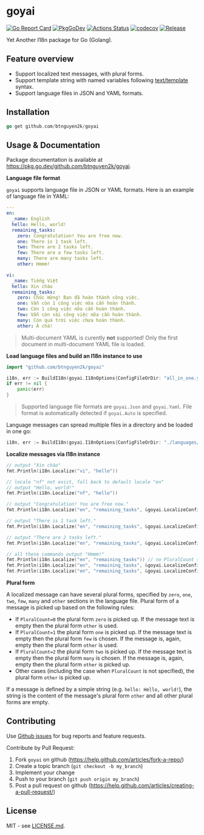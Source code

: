# goyai

[![Go Report Card](https://goreportcard.com/badge/github.com/btnguyen2k/goyai)](https://goreportcard.com/report/github.com/btnguyen2k/goyai)
[![PkgGoDev](https://pkg.go.dev/badge/github.com/btnguyen2k/goyai)](https://pkg.go.dev/github.com/btnguyen2k/goyai)
[![Actions Status](https://github.com/btnguyen2k/goyai/workflows/goyai/badge.svg)](https://github.com/btnguyen2k/goyai/actions)
[![codecov](https://codecov.io/gh/btnguyen2k/goyai/branch/master/graph/badge.svg?token=0L23UTJHOZ)](https://codecov.io/gh/btnguyen2k/goyai)
[![Release](https://img.shields.io/github/release/btnguyen2k/goyai.svg?style=flat-square)](RELEASE-NOTES.md)

Yet Another I18n package for Go (Golang).

## Feature overview

- Support localized text messages, with plural forms.
- Support template string with named variables following [text/template](http://golang.org/pkg/text/template/) syntax.
- Support language files in JSON and YAML formats.

## Installation

```go
go get github.com/btnguyen2k/goyai
```

## Usage & Documentation

Package documentation is available at https://pkg.go.dev/github.com/btnguyen2k/goyai.

**Language file format**

`goyai` supports language file in JSON or YAML formats. Here is an example of language file in YAML:

```yaml
---
en:
  _name: English
  hello: Hello, world!
  remaining_tasks:
    zero: Congratulation! You are free now.
    one: There is 1 task left.
    two: There are 2 tasks left.
    few: There are a few tasks left.
    many: There are many tasks left.
    other: Hmmm!

vi:
  _name: Tiếng Việt
  hello: Xin chào
  remaining_tasks:
    zero: Chúc mừng! Bạn đã hoàn thành công việc.
    one: Vẫn còn 1 công việc nữa cần hoàn thành.
    two: Còn 1 công việc nữa cần hoàn thành.
    few: Vẫn còn vài công việc nữa cần hoàn thành.
    many: Còn quá trời việc chưa hoàn thành.
    other: Á chà!
```

> Multi-document YAML is curently **not** supported! Only the first document in multi-document YAML file is loaded.

**Load language files and build an I18n instance to use**

```go
import "github.com/btnguyen2k/goyai"

i18n, err := BuildI18n(goyai.I18nOptions{ConfigFileOrDir: "all_in_one.yaml", goyai.I18nFileFormat: goyai.Yaml, DefaultLocale: "en"})
if err != nil {
    panic(err)
}
```

> Supported language file formats are `goyai.Json` and `goyai.Yaml`. File format is automatically detected if `goyai.Auto` is specified.

Language messages can spread multiple files in a directory and be loaded in one go:

```go
i18n, err := BuildI18n(goyai.I18nOptions{ConfigFileOrDir: "./languages/", goyai.I18nFileFormat: goyai.Auto, DefaultLocale: "en"})
```

**Localize messages via I18n instance**

```go
// output "Xin chào"
fmt.Println(i18n.Localize("vi", "hello"))

// locale "nf" not exist, fall back to default locale "en"
// output "Hello, world!"
fmt.Println(i18n.Localize("nf", "hello"))

// output "Congratulation! You are free now."
fmt.Println(i18n.Localize("en", "remaining_tasks", &goyai.LocalizeConfig{PluralCount: 0}))

// output "There is 1 task left."
fmt.Println(i18n.Localize("en", "remaining_tasks", &goyai.LocalizeConfig{PluralCount: 1}))

// output "There are 2 tasks left."
fmt.Println(i18n.Localize("en", "remaining_tasks", &goyai.LocalizeConfig{PluralCount: 2}))

// all these commands output "Hmmm!"
fmt.Println(i18n.Localize("en", "remaining_tasks")) // no PluralCount specified, plural form "other" is used
fmt.Println(i18n.Localize("en", "remaining_tasks", &goyai.LocalizeConfig{PluralCount: 3}))  // plural form "other" is used
fmt.Println(i18n.Localize("en", "remaining_tasks", &goyai.LocalizeConfig{PluralCount: -1})) // plural form "other" is used
```

**Plural form**

A localized message can have several plural forms, specified by `zero`, `one`, `two`, `few`, `many` and `other` sections in the language file.
Plural form of a message is picked up based on the following rules:
- If `PluralCount=0` the plural form `zero` is picked up. If the message text is empty then the plural form `other` is used.
- If `PluralCount=1` the plural form `one` is picked up. If the message text is empty then the plural form `few` is chosen. If the message is, again, empty then the plural form `other` is used.
- If `PluralCount=2` the plural form `two` is picked up. If the message text is empty then the plural form `many` is chosen. If the message is, again, empty then the plural form `other` is picked up.
- Other cases (including the case when `PluralCount` is not specified), the plural form `other` is picked up.

If a message is defined by a simple string (e.g. `hello: Hello, world!`), the string is the content of the message's plural form `other` and all other plural forms are empty.

## Contributing

Use [Github issues](https://github.com/btnguyen2k/goyai/issues) for bug reports and feature requests.

Contribute by Pull Request:

1. Fork `goyai` on github (https://help.github.com/articles/fork-a-repo/)
2. Create a topic branch (`git checkout -b my_branch`)
3. Implement your change
4. Push to your branch (`git push origin my_branch`)
5. Post a pull request on github (https://help.github.com/articles/creating-a-pull-request/)

## License

MIT - see [LICENSE.md](LICENSE.md).
